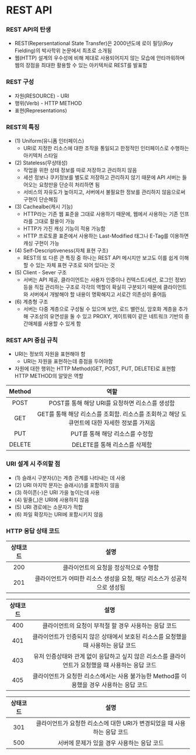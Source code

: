 # REST API

### REST API의 탄생
 - REST(Repersentational State Transfer)은 2000년도에 로이 필딩(Roy Fielding)의 박사학위 논문에서 최초로 소개됨
 - 웹(HTTP) 설계의 우수성에 비해 제대로 사용되어지지 않는 모습에 안타까워하며 웹의 장점을 최대한 활용할 수 있는 아키텍처로 REST를 발표함

### REST 구성
 - 자원(RESOURCE) - URI
 - 행위(Verb) - HTTP METHOD
 - 표현(Representations)

### REST의 특징
 - (1) Uniform(유니폼 인터페이스)
   - URI로 지정한 리소스에 대한 조작을 통일되고 한정적인 인터페이스로 수행하는 아키텍처 스타일
 - (2) Stateless(무상태성)
   - 작업을 위한 상태 정보를 따로 저장하고 관리하지 않음
   - 세션 정보나 쿠키정보를 별도로 저장하고 관리하지 않기 때문에 API 서버는 들어오는 요청만을 단순히 처리하면 됨
   - 서비스의 자유도가 높아지고, 서버에서 불필요한 정보를 관리하지 않음으로써 구현이 단순해짐
 - (3) Cachealbe(캐시 기능)
   - HTTP라는 기존 웹 표준을 그대로 사용하기 때문에, 웹에서 사용하는 기존 인프라를 그대로 활용이 가능
   - HTTP가 가진 캐싱 기능이 적용 가능함
   - HTTP 프로토콜 표준에서 사용하는 Last-Modified 태그나 E-Tag를 이용하면 캐싱 구현이 가능
 - (4) Self-Descriptiveness(자체 표현 구조)
   - REST의 또 다른 큰 특징 중 하나는 REST API 메시지만 보고도 이를 쉽게 이해 할 수 있는 자체 표현 구조로 되어 있다는 것
 - (5) Client - Sever 구조
   - 서버는 API 제공, 클라이언트는 사용자 인증이나 컨텍스트(세션, 로그인 정보) 등을 직접 관리하는 구조로 각각의 역할이 확실히 구분되기 때문에 클라이언트와 서버에서 개발해야 할 내용이 명확해지고 서로간 의존성이 줄어듬
 - (6) 계층형 구조
   - 서버는 다중 계층으로 구성될 수 있으며 보안, 로드 밸런싱, 암호화 계층을 추가해 구조상의 유연성을 둘 수 있고 PROXY, 게이트웨이 같은 네트워크 기반의 중간매체를 사용할 수 있게 함

### REST API 중심 규칙
 - URI는 정보의 자원을 표현해야 함
   - URI는 자원을 표현하는데 중점을 두어야함
 - 자원에 대한 행위는 HTTP Method(GET, POST, PUT, DELETE)로 표현함
HTTP METHOD의 알맞은 역할

| Method | 역할 |
| :---: | :---: |
| POST | POST를 통해 해당 URI를 요청하면 리소스를 생성함 |
| GET | GET를 통해 해당 리소스를 조회함. 리소스를 조회하고 해당 도큐먼트에 대한 자세한 정보를 가져옴 |
| PUT | PUT를 통해 해당 리소스를 수정함 |
| DELETE | DELETE를 통해 리소스를 삭제함 |

### URI 설계 시 주의할 점
 - (1) 슬래시 구분자(/)는 계층 관계를 나타내는 데 사용
 - (2) URI 마지막 문자는 슬래시(/)를 포함하지 않음
 - (3) 하이픈(-)은 URI 가을 높이는데 사용
 - (4) 밑줄(_)은 URI에 사용하지 않음
 - (5) URI 경로에는 소문자가 적합
 - (6) 파일 확장자는 URI에 포함시키지 않음

### HTTP 응답 상태 코드
| 상태코드 | 설명 |
| :---: | :---: |
| 200 | 클라이언트의 요청을 정상적으로 수행함 |
| 201 | 클라이언트가 어떠한 리소스 생성을 요청, 해당 리소스가 성공적으로 생성됨 |

| 상태코드 | 설명 |
| :---: | :---: |
| 400 | 클라이언트의 요청이 부적절 할 경우 사용하는 응답 코드 |
| 401 | 클라이언트가 인증되지 않은 상태에서 보호된 리소스를 요청했을 때 사용하는 응답 코드 |
| 403 | 유저 인증상태와 관계 없이 응답하고 싶지 않은 리소스를 클라이언트가 요청했을 떄 사용하는 응답 코드 |
| 405 | 클라이언트가 요청한 리소스에서는 사용 불가능한 Method를 이용했을 경우 사용하는 응답 코드 |

| 상태코드 | 설명 |
| :---: | :---: |
| 301 | 클라이언트가 요청한 리소스에 대한 URI가 변경되었을 때 사용하는 응답 코드 |
| 500 | 서버에 문제가 있을 경우 사용하는 응답 코드 |
